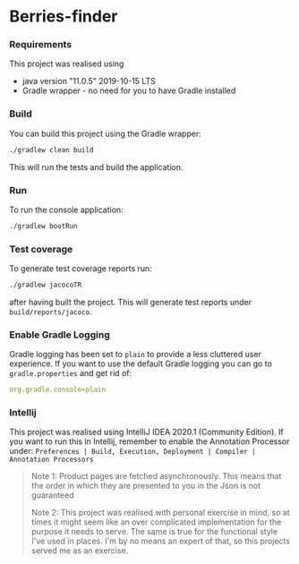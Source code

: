 # Berries-finder
### Requirements
This project was realised using 
* java version "11.0.5" 2019-10-15 LTS
* Gradle wrapper - no need for you to have Gradle installed

### Build
You can build this project using the Gradle wrapper:
```bash
./gradlew clean build
```
This will run the tests and build the application.
### Run
To run the console application:
```bash
./gradlew bootRun
```

### Test coverage
To generate test coverage reports run:
```bash
./gradlew jacocoTR
```
after having built the project.
This will generate test reports under `build/reports/jacoco`.

### Enable Gradle Logging
Gradle logging has been set to `plain` to provide a less cluttered user experience.
If you want to use the default Gradle logging you can go to `gradle.properties` and get rid of:
```yaml
org.gradle.console=plain
```

### Intellij
This project was realised using IntelliJ IDEA 2020.1 (Community Edition). 
If you want to run this in Intellij, remember to enable the Annotation Processor under:
`Preferences | Build, Execution, Deployment | Compiler | Annotation Processors`

> Note 1: Product pages are fetched asynchronously. 
> This means that the order in which they are presented to you in the Json is not guaranteed
>
> Note 2: This project was realised with personal exercise in mind, 
> so at times it might seem like an over complicated implementation for the purpose it needs to serve. 
> The same is true for the functional style I've used in places. 
> I'm by no means an expert of that, so this projects served me as an exercise.
>


